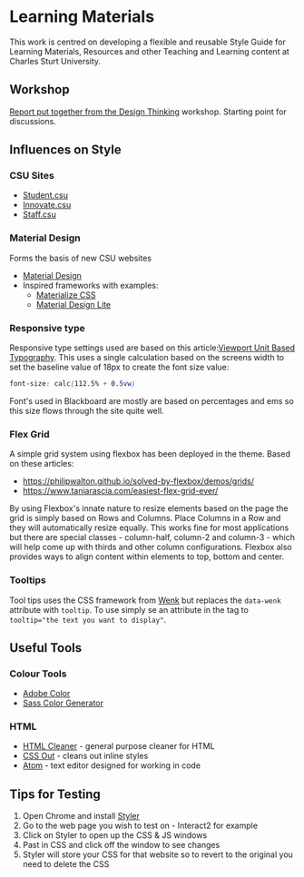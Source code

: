 # Learning Materials

This work is centred on developing a flexible and reusable Style Guide for Learning Materials, Resources and other Teaching and Learning content at Charles Sturt University.

## Workshop

[Report put together from the Design Thinking](https://app.box.com/s/9ujleq2tqqakcjtq08gpdfc73njx0bnh) workshop. Starting point for discussions.

## Influences on Style

### CSU Sites

- [Student.csu](http://student.csu.edu.au)
- [Innovate.csu](http://innovate.csu.edu.au)
- [Staff.csu](http://staff.csu.edu.au)

### Material Design

Forms the basis of new CSU websites

- [Material Design](https://material.io)
- Inspired frameworks with examples:
  - [Materialize CSS](http://materializecss.com)
  - [Material Design Lite](https://getmdl.io/index.html)

### Responsive type

Responsive type settings used are based on this article:[Viewport Unit Based Typography](https://zellwk.com/blog/viewport-based-typography/). This uses a single calculation based on the screens width to set the baseline value of 18px to create the font size value:

```css
font-size: calc(112.5% + 0.5vw)
```

Font's used in Blackboard are mostly are based on percentages and ems so this size flows through the site quite well.

### Flex Grid

A simple grid system using flexbox has been deployed in the theme. Based on these articles:

- https://philipwalton.github.io/solved-by-flexbox/demos/grids/
- https://www.taniarascia.com/easiest-flex-grid-ever/

By using Flexbox's innate nature to resize elements based on the page the grid is simply based on Rows and Columns. Place Columns in a Row and they will automatically resize equally. This works fine for most applications but there are special classes - column-half, column-2 and column-3 - which will help come up with thirds and other column configurations. Flexbox also provides ways to align content within elements to top, bottom and center.

### Tooltips

Tool tips uses the CSS framework from [Wenk](https://tiaanduplessis.github.io/wenk/) but replaces the ```data-wenk``` attribute with ```tooltip```. To use simply se an attribute in the tag to ```tooltip="the text you want to display"```. 

## Useful Tools

### Colour Tools

- [Adobe Color](https://color.adobe.com)
- [Sass Color Generator](http://scg.ar-ch.org/)

### HTML

- [HTML Cleaner](https://html-cleaner.com/) - general purpose cleaner for HTML
- [CSS Out](https://uimagine.edu.au/cssout) - cleans out inline styles
- [Atom](https://atom.io) - text editor designed for working in code


## Tips for Testing

1. Open Chrome and install [Styler](https://chrome.google.com/webstore/detail/styler/bogdgcfoocbajfkjjolkmcdcnnellpkb)
2. Go to the web page you wish to test on - Interact2 for example
3. Click on Styler to open up the CSS & JS windows
3. Past in CSS and click off the window to see changes
4. Styler will store your CSS for that website so to revert to the original you need to delete the CSS
